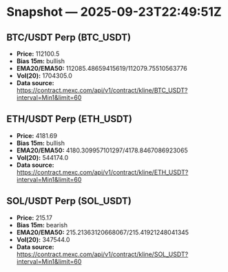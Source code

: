 # Snapshot — 2025-09-23T22:49:51Z

## BTC/USDT Perp (BTC_USDT)
- **Price:** 112100.5
- **Bias 15m:** bullish
- **EMA20/EMA50:** 112085.48659415619/112079.75510563776
- **Vol(20):** 1704305.0
- **Data source:** https://contract.mexc.com/api/v1/contract/kline/BTC_USDT?interval=Min1&limit=60

## ETH/USDT Perp (ETH_USDT)
- **Price:** 4181.69
- **Bias 15m:** bullish
- **EMA20/EMA50:** 4180.309957101297/4178.8467086923065
- **Vol(20):** 544174.0
- **Data source:** https://contract.mexc.com/api/v1/contract/kline/ETH_USDT?interval=Min1&limit=60

## SOL/USDT Perp (SOL_USDT)
- **Price:** 215.17
- **Bias 15m:** bearish
- **EMA20/EMA50:** 215.21363120668067/215.41921248041345
- **Vol(20):** 347544.0
- **Data source:** https://contract.mexc.com/api/v1/contract/kline/SOL_USDT?interval=Min1&limit=60
